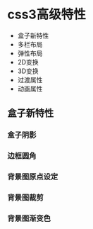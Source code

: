 # css3高级特性
* 盒子新特性
* 多栏布局
* 弹性布局
* 2D变换
* 3D变换
* 过渡属性
* 动画属性

## 盒子新特性

### 盒子阴影
### 边框圆角
### 背景图原点设定
### 背景图裁剪
### 背景图渐变色



